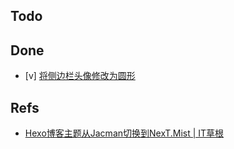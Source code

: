 ## Todo ##

## Done ##

-   [v] [将侧边栏头像修改为圆形](http://goo.gl/MHHqzj)

## Refs ##

-   [Hexo博客主题从Jacman切换到NexT.Mist | IT草根](http://goo.gl/m3zHRN)
